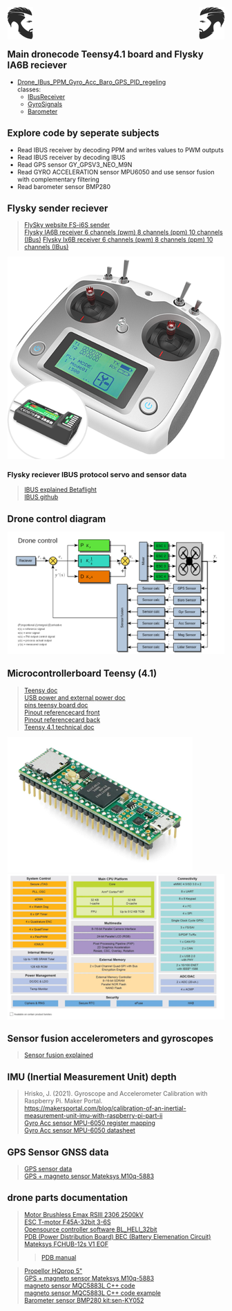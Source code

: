  <img align="left" width="60" height="75" src="image-5.png"> <img align="right" width="60" height="75" src="image-4.png">  
<br/>
<br/><br/>

## Main dronecode Teensy4.1 board and Flysky IA6B reciever
- [Drone_IBus_PPM_Gyro_Acc_Baro_GPS_PID_regeling](src/main.cpp)  
  classes:
  - [IBusReceiver](src/IBusReceiver.h)  
  - [GyroSignals](src/GyroSignals.h)  
  - [Barometer](src/Barometer.h)  

## Explore code by seperate subjects
- Read IBUS receiver by decoding PPM and writes values to PWM outputs   
- Read IBUS receiver by decoding IBUS  
- Read GPS sensor GY_GPSV3_NEO_M9N  
- Read GYRO ACCELERATION sensor MPU6050 and use sensor fusion with complementary filtering  
- Read barometer sensor BMP280  

## Flysky sender reciever
> [FlySky website FS-i6S sender](https://www.flysky-cn.com/fsi6s)  
> [Flysky IA6B receiver 6 channels (pwm) 8 channels (ppm) 10 channels (IBus)](https://www.flysky-cn.com/ia6b-canshu)
> [Flysky Ix6B receiver 6 channels (pwm) 8 channels (ppm) 10 channels (IBus)](https://www.flysky-cn.com/x6b-canshu)

![Flysky FS-i6S sender](image-1.png)  

### Flysky reciever IBUS protocol servo and sensor data
> [IBUS explained Betaflight](https://betaflight.com/docs/wiki/guides/current/ibus-telemetry)  
> [IBUS github](https://github.com/bmellink/IBusBM)

## Drone control diagram
![Drone control](PID_drone_control_laplace.png)


## Microcontrollerboard Teensy (4.1)
> [Teensy doc](https://www.pjrc.com/teensy/index.html)  
> [USB power and external power doc](https://www.pjrc.com/teensy/external_power.html)  
> [pins teensy board doc](https://www.pjrc.com/store/teensy41.html#pins)  
> [Pinout referencecard front](https://www.pjrc.com/teensy/card11a_rev4_web.pdf)  
> [Pinout referencecard back](https://www.pjrc.com/teensy/card11b_rev4_web.pdf)  
> [Teensy 4.1 technical doc](https://www.pjrc.com/store/teensy41.html)  

![Teensy 4.1](image-3.png)
![Teensy block diagram](image.png)

## Sensor fusion accelerometers and gyroscopes
> [Sensor fusion explained](https://www.digikey.nl/nl/articles/apply-sensor-fusion-to-accelerometers-and-gyroscopes)  

## IMU (Inertial Measurement Unit) depth  
> Hrisko, J. (2021). Gyroscope and Accelerometer Calibration with Raspberry Pi. Maker Portal.  
> https://makersportal.com/blog/calibration-of-an-inertial-measurement-unit-imu-with-raspberry-pi-part-ii  
> [Gyro Acc sensor MPU-6050 register mapping](https://invensense.tdk.com/wp-content/uploads/2015/02/MPU-6000-Register-Map1.pdf)  
> [Gyro Acc sensor MPU-6050 datasheet](https://invensense.tdk.com/wp-content/uploads/2015/02/MPU-6000-Datasheet1.pdf)  

## GPS Sensor GNSS data
> [GPS sensor data](https://mediatum.ub.tum.de/doc/1273200/1273200.pdf)  
> [GPS + magneto sensor Mateksys M10q-5883](https://www.mateksys.com/?portfolio=m10q-5883)  

## drone parts documentation
> [Motor Brushless Emax RSIII 2306 2500kV](https://emaxmodel.com/collections/rsiii-series/products/copy-of-pre-order-emax-rsiii-2207-fpv-racing-motor?variant=43833290424578)  
> [ESC T-motor F45A-32bit 3-6S](https://uav-en.tmotor.com/html/2018/esc_0712/173.html)  
> [Opensource controller software BL_HELI_32bit ](https://oscarliang.com/connect-flash-blheli-32-esc/)  
> [PDB (Power Distribution Board) BEC (Battery Elemenation Circuit) Mateksys FCHUB-12s V1 EOF](https://www.mateksys.com/?portfolio=fchub-12s)  
>> [PDB manual](https://www.mateksys.com/downloads/FCHUB-12S_Manual.pdf)  

> [Propellor HQprop 5"](https://www.hqprop.com/hq-durable-prop-5x5v1s-2cw2ccw-poly-carbonate-p0182.html)  
> [GPS + magneto sensor Mateksys M10q-5883](https://www.mateksys.com/?portfolio=m10q-5883)  
> [magneto sensor MQC5883L C++ code](https://github.com/mprograms/QMC5883LCompass/blob/master/src/QMC5883LCompass.h)  
> [magneto sensor MQC5883L C++ code example](https://github.com/mprograms/QMC5883LCompass)  
> [Barometer sensor BMP280 kit:sen-KY052](https://joy-it.net/en/products/SEN-KY052)
